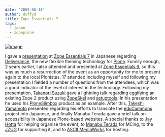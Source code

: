 ```yaml
---
date: '2009-08-18'
author: duffyd
title: Zope Essentials 7
tags:
  - japan
  - zopeplone
---
```


[![image](http://farm3.static.flickr.com/2565/3797939892_0a4d33cb80_m.jpg)](https://href.li/?http://www.flickr.com/photos/papago/3797939892/)

I gave a [presentation](https://href.li/?http://www.slideshare.net/knappt/getting-all-your-web-apps-to-wear-the-company-brand-jp) at [Zope Essentials 7](https://href.li/?http://zope.jp/events/zopeessentials/7/zope-essentials-7) in Japanese regarding [Deliverance](https://href.li/?http://deliverance.openplans.org/), the new flexible theming technology for [Plone](https://href.li/?http://plone.org). Funnily enough, 2 years earlier, I also attended and presented at [Zope Essentials 6](/), so this was as much a resurrection of the event as an opportunity for me to present again to the local Plonistas.
17 attended including myself and following my presentation I fielded a number of questions from the attendees, which was a good indicator of the level of interest in the technology. Following my presentation, [Takanori Suzuki](https://href.li/?http://takanory.net/) gave a lightning talk regarding eggifying an existing Zope 2 product using [ZopeSkel](https://href.li/?http://plone.org/products/zopeskel) and [setuptools](https://href.li/?http://pypi.python.org/pypi/setuptools). In his presentation he used his [PloneSlimbox](https://href.li/?http://plone.org/products/plone-slimbox) product as an example. After this, [Takeshi Yamamoto](https://href.li/?http://plone.org/foundation/members/tyam) presented regarding his efforts to translate the [eduCommons](https://href.li/?http://educommons.com/) project into Japanese, and finally Manabu Terada gave a brief talk on accessibility in Japanese Plone-based websites.
A special thanks to [Jay Hotta](https://href.li/?http://www.cybertron.co.jp/) for helping organise the event, to [Manabu Terada](https://href.li/?http://www.cmscom.jp/) for MCing, to the [JZUG](https://href.li/?http://zope.jp) for supporting it, and to [ASCII MediaWorks](https://href.li/?http://asciimw.jp/) for hosting.
